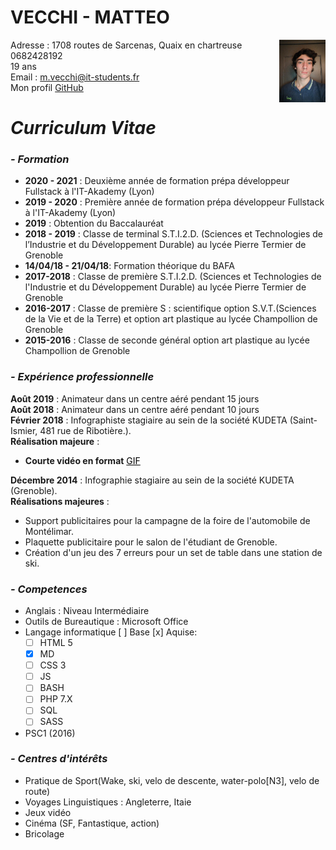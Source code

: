 # VECCHI - MATTEO
Adresse<img src="./image/image.png" align=right> : 1708 routes de Sarcenas, Quaix en chartreuse  
0682428192  
19 ans  
Email : m.vecchi@it-students.fr  
Mon profil [GitHub](https://github.com/matvki)  
# __*Curriculum Vitae*__ 
### *- Formation* 
* **2020 - 2021** : Deuxième année de formation prépa développeur Fullstack à l'IT-Akademy (Lyon)
* **2019 - 2020** : Première année de formation prépa développeur Fullstack à l'IT-Akademy (Lyon)
* **2019** : Obtention du Baccalauréat 
* **2018 - 2019** : Classe de terminal S.T.I.2.D. (Sciences et Technologies de l’Industrie et du Développement Durable) au lycée Pierre Termier de Grenoble
* **14/04/18 - 21/04/18**: Formation théorique du BAFA
* **2017-2018** : Classe de première S.T.I.2.D. (Sciences et Technologies de l'Industrie et du Développement Durable) au lycée Pierre Termier de Grenoble
* **2016-2017** : Classe de première S : scientifique option S.V.T.(Sciences de la Vie et de la Terre) et option art plastique au lycée Champollion de Grenoble
* **2015-2016** : Classe de seconde général option art plastique au lycée Champollion de Grenoble
### *- Expérience professionnelle*
**Août 2019** : Animateur dans un centre aéré pendant 15 jours  
**Août 2018** : Animateur dans un centre aéré pendant 10 jours  
**Février 2018**  : Infographiste stagiaire au sein de la société KUDETA (Saint-Ismier, 481 rue de Ribotière.).  
__Réalisation majeure__ :  
* **Courte vidéo en format** <a href="https://youtu.be/VOCVIj5O7sc" style="color:black;">GIF</a> 

**Décembre 2014** : Infographie stagiaire au sein de la société KUDETA (Grenoble).  
__Réalisations majeures__ :  
*  Support publicitaires pour la campagne de la foire de l'automobile de Montélimar.
* Plaquette publicitaire pour le salon de l'étudiant de Grenoble.
* Création d'un jeu des 7 erreurs pour un set de table dans une station de ski.
### *- Competences*
* Anglais : Niveau Intermédiaire
* Outils de Bureautique : Microsoft Office
* Langage informatique [ ] Base [x] Aquise: 
    * [ ] HTML 5
    * [x] MD
    * [ ] CSS 3
    * [ ] JS
    * [ ] BASH
    * [ ] PHP 7.X
    * [ ] SQL
    * [ ] SASS
* PSC1 (2016)
### *- Centres d'intérêts*
* Pratique de Sport(Wake, ski, velo de descente, water-polo[N3], velo de route)
* Voyages Linguistiques : Angleterre, Itaie
* Jeux vidéo
* Cinéma (SF, Fantastique, action)
* Bricolage  